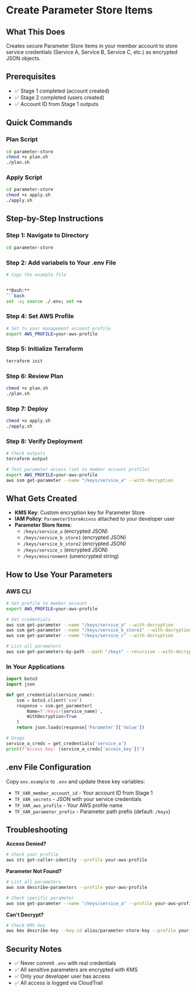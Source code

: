 



#  Create Parameter Store Items

## What This Does
Creates secure Parameter Store items in your member account to store service credentials (Service A, Service B, Service C, etc.) as encrypted JSON objects.

## Prerequisites
- ✅ Stage 1 completed (account created)
- ✅ Stage 2 completed (users created)
- ✅ Account ID from Stage 1 outputs

## Quick Commands

### Plan Script
```bash
cd parameter-store
chmod +x plan.sh
./plan.sh
```

### Apply Script
```bash
cd parameter-store
chmod +x apply.sh
./apply.sh
```

## Step-by-Step Instructions

### Step 1: Navigate to Directory
```bash
cd parameter-store
```

### Step 2: Add variabels to Your .env File
```bash
# Copy the example file


**Bash:**
```bash
set -a; source ./.env; set +a
```

### Step 4: Set AWS Profile
```bash
# Set to your management account profile
export AWS_PROFILE=your-aws-profile
```

### Step 5: Initialize Terraform
```bash
terraform init
```

### Step 6: Review Plan
```bash
chmod +x plan.sh
./plan.sh
```

### Step 7: Deploy
```bash
chmod +x apply.sh
./apply.sh
```

### Step 8: Verify Deployment
```bash
# Check outputs
terraform output

# Test parameter access (set to member account profile)
export AWS_PROFILE=your-aws-profile
aws ssm get-parameter --name "/keys/service_a" --with-decryption
```

## What Gets Created

- **KMS Key**: Custom encryption key for Parameter Store
- **IAM Policy**: `ParameterStoreAccess` attached to your developer user
- **Parameter Store Items**:
  - `/keys/service_a` (encrypted JSON)
  - `/keys/service_b_store1` (encrypted JSON)
  - `/keys/service_b_store2` (encrypted JSON)
  - `/keys/service_c` (encrypted JSON)
  - `/keys/environment` (unencrypted string)

## How to Use Your Parameters

### AWS CLI
```bash
# Set profile to member account
export AWS_PROFILE=your-aws-profile

# Get credentials
aws ssm get-parameter --name "/keys/service_a" --with-decryption
aws ssm get-parameter --name "/keys/service_b_store1" --with-decryption
aws ssm get-parameter --name "/keys/service_c" --with-decryption

# List all parameters
aws ssm get-parameters-by-path --path "/keys" --recursive --with-decryption
```

### In Your Applications
```python
import boto3
import json

def get_credentials(service_name):
    ssm = boto3.client('ssm')
    response = ssm.get_parameter(
        Name=f'/keys/{service_name}',
        WithDecryption=True
    )
    return json.loads(response['Parameter']['Value'])

# Usage
service_a_creds = get_credentials('service_a')
print(f"Access Key: {service_a_creds['access_key']}")
```

## .env File Configuration

Copy `env.example` to `.env` and update these key variables:

- `TF_VAR_member_account_id` - Your account ID from Stage 1
- `TF_VAR_secrets` - JSON with your service credentials
- `TF_VAR_aws_profile` - Your AWS profile name
- `TF_VAR_parameter_prefix` - Parameter path prefix (default: `/keys`)

## Troubleshooting

**Access Denied?**
```bash
# Check your profile
aws sts get-caller-identity --profile your-aws-profile
```

**Parameter Not Found?**
```bash
# List all parameters
aws ssm describe-parameters --profile your-aws-profile

# Check specific parameter
aws ssm get-parameter --name "/keys/service_a" --profile your-aws-profile
```

**Can't Decrypt?**
```bash
# Check KMS key
aws kms describe-key --key-id alias/parameter-store-key --profile your-aws-profile
```

## Security Notes

- ✅ Never commit `.env` with real credentials
- ✅ All sensitive parameters are encrypted with KMS
- ✅ Only your developer user has access
- ✅ All access is logged via CloudTrail


